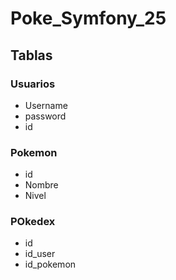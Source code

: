# Poke_Symfony_25


## Tablas 

### Usuarios

 - Username
 - password
 - id

### Pokemon

 - id
 - Nombre
 - Nivel

### POkedex

 - id
 - id_user
 - id_pokemon